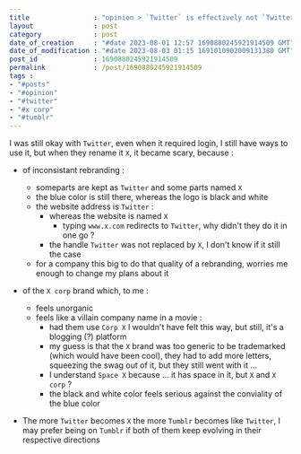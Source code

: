 ```yaml
---
title                : "opinion > `Twitter` is effectively not `Twitter` anymore"
layout               : post
category             : post
date_of_creation     : "#date 2023-08-01 12:57 1690880245921914509 GMT"
date_of_modification : "#date 2023-08-03 01:15 1691010902009131380 GMT"
post_id              : 1690880245921914509
permalink            : /post/1690880245921914509
tags :
- "#posts"
- "#opinion"
- "#twitter"
- "#x corp"
- "#tumblr"
---
```


I was still okay with `Twitter`, even when it required login, I still have ways to use it,
but when they rename it `X`, it became scary, because :
- of inconsistant rebranding :
  - someparts are kept as `Twitter` and some parts named `X`
  - the blue color is still there, whereas the logo is black and white
  - the website address is `Twitter` :
      - whereas the website is named `X`
        - typing `www.x.com` redirects to `Twitter`, why didn't they do it in one go ?
      - the handle `Twitter` was not replaced by `X`, I don't know if it still the case
  - for a company this big to do that quality of a rebranding, worries me enough to change my plans about it

- of the `X corp` brand which, to me :
  - feels unorganic
  - feels like a villain company name in a movie :
    - had them use `Corp X` I wouldn't have felt this way, but still, it's a blogging (?) platform
    - my guess is that the `X` brand was too generic to be trademarked (which would have been cool), they had to add more letters, squeezing the swag out of it, but they still went with it ...
    - I understand `Space X` because ... it has space in it, but `X` and `X corp` ?
    - the black and white color feels serious against the conviality of the blue color

- The more `Twitter` becomes `X` the more `Tumblr` becomes like `Twitter`, I may prefer being on `Tumblr` if both of them keep evolving in their respective directions